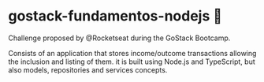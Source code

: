 # gostack-fundamentos-nodejs :rocket:

Challenge proposed by @Rocketseat during the GoStack Bootcamp.

Consists of an application that stores income/outcome transactions allowing the inclusion and listing of them. it is built using Node.js and TypeScript, but also models, repositories and services concepts.
